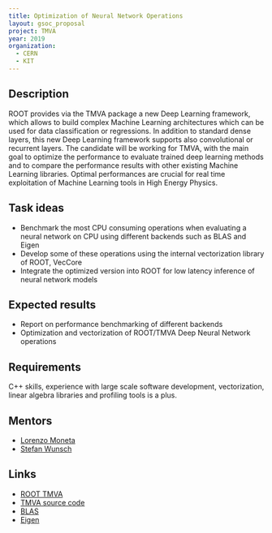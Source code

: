 ```yaml
---
title: Optimization of Neural Network Operations
layout: gsoc_proposal
project: TMVA
year: 2019
organization:
  - CERN
  - KIT
---
```


## Description

ROOT provides via the TMVA package a new Deep Learning framework, which allows
to build complex Machine Learning architectures which can be used for data
classification or regressions. In addition to standard dense layers, this new
Deep Learning framework supports also convolutional or recurrent layers. The
candidate will be working for TMVA, with the main goal to optimize the
performance to evaluate trained deep learning methods and to compare the
performance results with other existing Machine Learning libraries. Optimal
performances are crucial for real time exploitation of Machine Learning tools in
High Energy Physics.

## Task ideas

- Benchmark the most CPU consuming operations when evaluating a neural network
  on CPU using different backends such as BLAS and Eigen
- Develop some of these operations using the internal vectorization library of
  ROOT, VecCore
- Integrate the optimized version into ROOT for low latency inference of neural
  network models

## Expected results

- Report on performance benchmarking of different backends
- Optimization and vectorization of ROOT/TMVA Deep Neural Network operations

## Requirements

C++ skills, experience with large scale software development, vectorization,
linear algebra libraries and profiling tools is a plus.

## Mentors

- [Lorenzo Moneta](mailto:Lorenzo.Moneta@cern.ch)
- [Stefan Wunsch](mailto:stefan.wunsch@cern.ch)

## Links

- [ROOT TMVA](http://root.cern/tmva)
- [TMVA source code](https://github.com/root-mirror/root/tree/master/tmva)
- [BLAS](http://www.netlib.org/blas/)
- [Eigen](http://eigen.tuxfamily.org/index.php?title=Main_Page)

